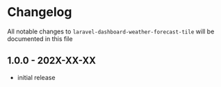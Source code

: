 # Changelog

All notable changes to `laravel-dashboard-weather-forecast-tile` will be documented in this file

## 1.0.0 - 202X-XX-XX

- initial release
